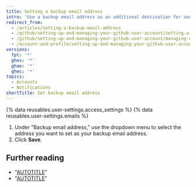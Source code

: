 ```yaml
---
title: Setting a backup email address
intro: 'Use a backup email address as an additional destination for security-relevant account notifications{% ifversion not ghae %} and to securely reset your password if you can no longer access your primary email address{% endif %}.'
redirect_from:
  - /articles/setting-a-backup-email-address
  - /github/setting-up-and-managing-your-github-user-account/setting-a-backup-email-address
  - /github/setting-up-and-managing-your-github-user-account/managing-email-preferences/setting-a-backup-email-address
  - /account-and-profile/setting-up-and-managing-your-github-user-account/managing-email-preferences/setting-a-backup-email-address
versions:
  fpt: '*'
  ghes: '*'
  ghae: '*'
  ghec: '*'
topics:
  - Accounts
  - Notifications
shortTitle: Set backup email address
---
```

{% data reusables.user-settings.access_settings %}
{% data reusables.user-settings.emails %}
1. Under "Backup email address," use the dropdown menu to select the address you want to set as your backup email address.
1. Click **Save**.

## Further reading

- "[AUTOTITLE](/account-and-profile/setting-up-and-managing-your-personal-account-on-github/managing-email-preferences)"
- "[AUTOTITLE](/authentication/keeping-your-account-and-data-secure/updating-your-github-access-credentials)"
